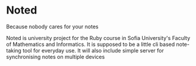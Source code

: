 # Noted
Because nobody cares for your notes

Noted is university project for the Ruby course in Sofia University's
Faculty of Mathematics and Informatics. It is supposed to be a little cli based
note-taking tool for everyday use. It will also include simple server for
synchronising notes on multiple devices

